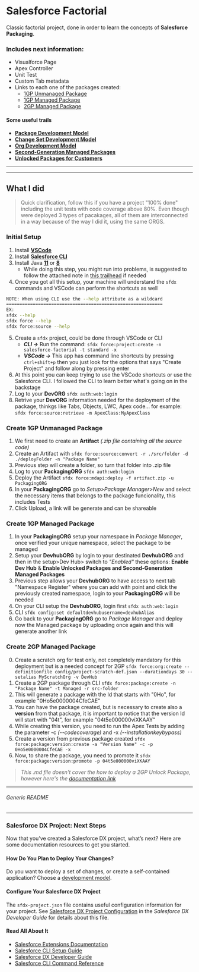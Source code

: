 # Salesforce Factorial

Classic factorial project, done in order to learn the concepts of **Salesforce Packaging**.

### Includes next information:
* Visualforce Page
* Apex Controller
* Unit Test
* Custom Tab metadata
* Links to each one of the packages created:
	* [1GP Unmanaged Package](https://login.salesforce.com/packaging/installPackage.apexp?p0=04t5e000000aOu3, "Salesforce Factorial Link")
	* [1GP Managed Package](https://login.salesforce.com/packaging/installPackage.apexp?p0=04t5e000000aOu8, "Salesforce Factorial Link")
	* [2GP Managed Package](https://login.salesforce.com/packaging/installPackage.apexp?p0=04t5e000000viXKAAY, "Salesforce Factorial Link")

#### Some useful trails
* **[Package Development Model](https://trailhead.salesforce.com/content/learn/modules/sfdx_dev_model)**
* **[Change Set Development Model](https://trailhead.salesforce.com/content/learn/modules/declarative-change-set-development)**
* **[Org Development Model](https://trailhead.salesforce.com/content/learn/modules/org-development-model)**
* **[Second-Generation Managed Packages](https://trailhead.salesforce.com/content/learn/modules/second-generation-managed-packages)**
* **[Unlocked Packages for Customers](https://trailhead.salesforce.com/content/learn/modules/unlocked-packages-for-customers/build-your-first-unlocked-package)**

---
---

## What I did
> Quick clarification, follow this if you have a project "100% done" including the unit tests with code coverage above 80%. Even though were deployed 3 types of pacakages, all of them are interconnected in a way because of the way I did it, using the same ORGS.

### Initial Setup
1. Install **[VSCode](https://code.visualstudio.com/download)**
2. Install **[Salesforce CLI](https://developer.salesforce.com/tools/sfdxcli)**
3. Install Java **[11](https://www.oracle.com/co/java/technologies/javase/jdk11-archive-downloads.html)** or **[8](https://docs.oracle.com/javase/8/docs/technotes/guides/install/install_overview.html)**
	* While doing this step, you might run into problems, is suggested to follow the attached note in [this trailhead](https://trailhead.salesforce.com/content/learn/projects/quick-start-lightning-web-components/set-up-visual-studio-code) if needed
4. Once you got all this setup, your machine will understand the `sfdx` commands and VSCode can perform the shortcuts as well

```bash
NOTE: When using CLI use the --help attribute as a wildcard
===========================================================
EX:
sfdx --help
sfdx force --help
sfdx force:source --help
```

5. Create a `sfdx` project, could be done through VSCode or CLI
	* **_CLI ->_** Run the command: `sfdx force:project:create -n salesforce-factorial -t standard -x`
	* **_VSCode ->_** This app has command line shortcuts by pressing `ctrl+shift+p` then you just look for the options that says "Create Project" and follow along by pressing enter
6. At this point you can keep trying to use the VSCode shortcuts or use the Salesforce CLI. I followed the CLI to learn better what's going on in the backstage
7. Log to your **DevORG** `sfdx auth:web:login`
8. Retrive your **DevORG** information needed for the deployment of the package, thinkgs like Tabs, Objects, LWC, Apex code... for example: `sfdx force:source:retrieve -m ApexClass:MyApexClass`

### Create 1GP Unmanaged Package
1. We first need to create an **Artifact** _(.zip file containing all the source code)_ 
2. Create an Artifact with `sfdx force:source:convert -r ./src/folder -d ./deployFolder -n "Package Name"`
3. Previous step will create a folder, so turn that folder into .zip file
4. Log to your **PackagingORG** `sfdx auth:web:login`
5. Deploy the Artifact `sfdx force:mdapi:deploy -f artifact.zip -u PackagingORG`
4. In your **PackagingORG** go to _Setup>Package Manager>New_ and select the necessary items that belongs to the package funcionality, this includes Tests
5. Click Upload, a link will be generate and can be shareable

### Create 1GP Managed Package
1. In your **PackagingORG** setup your namespace in _Package Manager_, once verified your unique namespace, select the package to be managed
2. Setup your **DevhubORG**  by login to your destinated **DevhubORG** and then in the setup>Dev Hub> switch to _"Enabled"_ these options: **Enable Dev Hub** & **Enable Unlocked Packages and Second-Generation Managed Packages**
3. Previous step allows your **DevhubORG** to have access to next tab "Namespace Register" where you can add with point and click the previously created namespace, login to your **PackagingORG** will be needed
4. On your CLI setup the **DevhubORG**, login first `sfdx auth:web:login`
5. CLI `sfdx config:set defaultdevhubusername=devhubAlias`
6. Go back to your **PackagingORG** go to _Package Manager_ and deploy now the Managed package by uploading once again and this will generate another link

### Create 2GP Managed Package
0. Create a scratch org for test only, not completely mandatory for this deployment but is a needed concept for 2GP `sfdx force:org:create --definitionfile config/project-scratch-def.json --durationdays 30 --setalias MyScratchOrg -v DevHub`
1. Create a 2GP package through CLI `sfdx force:package:create -n "Package Name" -t Managed -r src-folder`
2. This will generate a package with the Id that starts with "0Ho", for example "0Ho5e0000004CfeCAE"
3. You can have the package created, but is necessary to create also a **version** from that package, it is important to notice that the version Id will start with "04t", for example "04t5e000000viXKAAY"
4. While creating this version, you need to run the Apex Tests by adding the parameter -c _(--codecoverage)_ and -x _(--installationkeybypass)_
5. Create a version from previous package created `sfdx force:package:version:create -a "Version Name" -c -p 0Ho5e0000004CfeCAE -x`
6. Now, to share the package, you need to promote it `sfdx force:package:version:promote -p 04t5e000000viXKAAY`

> _This .md file doesn't cover the how to deploy a 2GP Unlock Package, however here's the [documentation link](https://developer.salesforce.com/docs/atlas.en-us.sfdx_dev.meta/sfdx_dev/sfdx_dev_unlocked_pkg_intro.htm)_

---
###### _Generic README_
---
### Salesforce DX Project: Next Steps

Now that you’ve created a Salesforce DX project, what’s next? Here are some documentation resources to get you started.

#### How Do You Plan to Deploy Your Changes?

Do you want to deploy a set of changes, or create a self-contained application? Choose a [development model](https://developer.salesforce.com/tools/vscode/en/user-guide/development-models).

#### Configure Your Salesforce DX Project

The `sfdx-project.json` file contains useful configuration information for your project. See [Salesforce DX Project Configuration](https://developer.salesforce.com/docs/atlas.en-us.sfdx_dev.meta/sfdx_dev/sfdx_dev_ws_config.htm) in the _Salesforce DX Developer Guide_ for details about this file.

#### Read All About It

- [Salesforce Extensions Documentation](https://developer.salesforce.com/tools/vscode/)
- [Salesforce CLI Setup Guide](https://developer.salesforce.com/docs/atlas.en-us.sfdx_setup.meta/sfdx_setup/sfdx_setup_intro.htm)
- [Salesforce DX Developer Guide](https://developer.salesforce.com/docs/atlas.en-us.sfdx_dev.meta/sfdx_dev/sfdx_dev_intro.htm)
- [Salesforce CLI Command Reference](https://developer.salesforce.com/docs/atlas.en-us.sfdx_cli_reference.meta/sfdx_cli_reference/cli_reference.htm)

